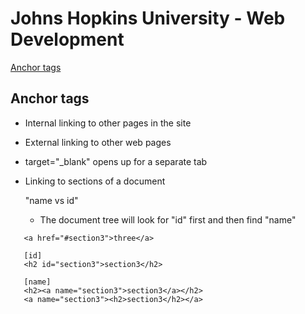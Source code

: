 # Johns Hopkins University - Web Development
[Anchor tags](#Anchor-tags)


## Anchor tags 

- Internal linking to other pages in the site
- External linking to other web pages
- target="_blank" opens up for a separate tab
- Linking to sections of a document

  "name vs id"
  - The document tree will look for "id" first and then find "name"
 ```
    <a href="#section3">three</a>

    [id]
    <h2 id="section3">section3</h2>
    
    [name]
    <h2><a name="section3">section3</a></h2>
    <a name="section3"><h2>section3</h2></a>
 ```
